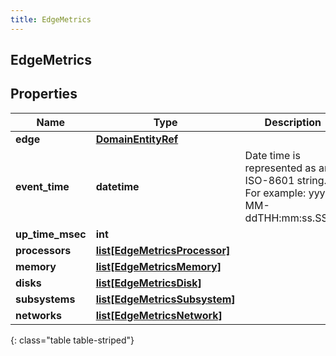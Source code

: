 ```yaml
---
title: EdgeMetrics
---
```

## EdgeMetrics

## Properties

|Name | Type | Description | Notes|
|------------ | ------------- | ------------- | -------------|
| **edge** | [**DomainEntityRef**](DomainEntityRef.html) |  | [optional] |
| **event_time** | **datetime** | Date time is represented as an ISO-8601 string. For example: yyyy-MM-ddTHH:mm:ss.SSSZ | [optional] |
| **up_time_msec** | **int** |  | [optional] |
| **processors** | [**list[EdgeMetricsProcessor]**](EdgeMetricsProcessor.html) |  | [optional] |
| **memory** | [**list[EdgeMetricsMemory]**](EdgeMetricsMemory.html) |  | [optional] |
| **disks** | [**list[EdgeMetricsDisk]**](EdgeMetricsDisk.html) |  | [optional] |
| **subsystems** | [**list[EdgeMetricsSubsystem]**](EdgeMetricsSubsystem.html) |  | [optional] |
| **networks** | [**list[EdgeMetricsNetwork]**](EdgeMetricsNetwork.html) |  | [optional] |
{: class="table table-striped"}


